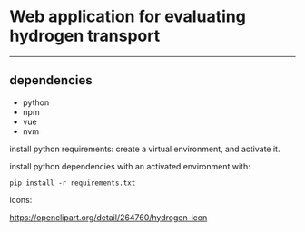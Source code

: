 # Web application for evaluating hydrogen transport

---
## dependencies

- python
- npm
- vue
- nvm


install python requirements:
create a virtual environment, and activate it.

install python dependencies with an activated environment with:

`pip install -r requirements.txt`


icons:

https://openclipart.org/detail/264760/hydrogen-icon